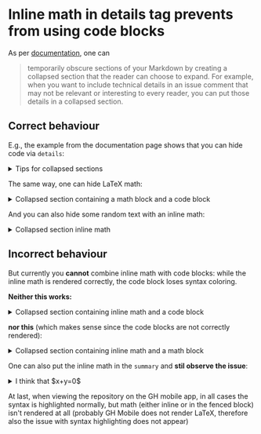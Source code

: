 # Inline math in details tag prevents from using code blocks

As per [documentation](https://docs.github.com/en/get-started/writing-on-github/working-with-advanced-formatting/organizing-information-with-collapsed-sections), one can
>  temporarily obscure sections of your Markdown by creating a collapsed section that the reader can choose to expand. For example, when you want to include technical details in an issue comment that may not be relevant or interesting to every reader, you can put those details in a collapsed section.



## Correct behaviour
E.g., the example from the documentation page shows that you can hide code via `details`:

<details>

<summary>Tips for collapsed sections</summary>

### You can add a header

You can add text within a collapsed section. 

You can add an image or a code block, too.

```ruby
   puts "Hello World"
```

</details>

The same way, one can hide LaTeX math:


<details>

<summary>Collapsed section containing a math block and a code block</summary>

```math
x^2 + y^2 + z^2 = 1
```

```cpp
#include <iostream>

int main() {
    std::cout << "Hello World!";
    return 0;
}
```

</details>


And you can also hide some random text with an inline math:

<details>

<summary>Collapsed section inline math</summary>

 Lorem ipsum dolor $x=y$ sit amet, consectetur adipiscing elit. Nulla consequat non dolor non ultricies. Vestibulum aliquet viverra dolor. Ut tempus, odio ac semper venenatis, nulla mi lacinia justo, nec venenatis est mi ac diam. Sed lacus ligula, efficitur sit amet pulvinar in, fringilla sed justo. Nullam tincidunt lacinia massa, nec fermentum leo venenatis sit amet. Vestibulum ac ipsum in sapien fermentum varius eget sit amet nulla. Ut fringilla vulputate sapien et cursus. Maecenas ac risus elementum, dapibus libero ac, molestie quam. Morbi mollis arcu quis scelerisque lobortis. Sed tempus dictum volutpat. In venenatis mauris in nisl sodales, sit amet dapibus lacus pretium. $e^{i\pi}$

</details>

## Incorrect behaviour
But currently you **cannot** combine inline math with code blocks: while the inline math is rendered correctly, the code block loses syntax coloring.

**Neither this works:**

<details>
  
<summary>Collapsed section containing inline math and a code block</summary>

I think that $x+y=0$.

```cpp
#include <iostream>

int main() {
    std::cout << "Hello World!";
    return 0;
}
```

</details>

**nor this** (which makes sense since the code blocks are not correctly rendered):

<details>
  
<summary>Collapsed section containing inline math and a math block</summary>

I think that $x+y=0$.

```math
x^2 + y^2 + z^2 = 1
```


</details>


One can also put the inline math in the `summary`  and **stil observe the issue**:
<details>
  
<summary>
   I think that $x+y=0$
</summary>


```cpp
#include <iostream>

int main() {
    std::cout << "Hello World!";
    return 0;
}
```

</details>


At last, when viewing the repository on the GH mobile app, in all cases the syntax is highlighted normally, but math (either inline or in the fenced block) isn't rendered at all (probably GH Mobile does not render LaTeX, therefore also the issue with syntax highlighting does not appear)
